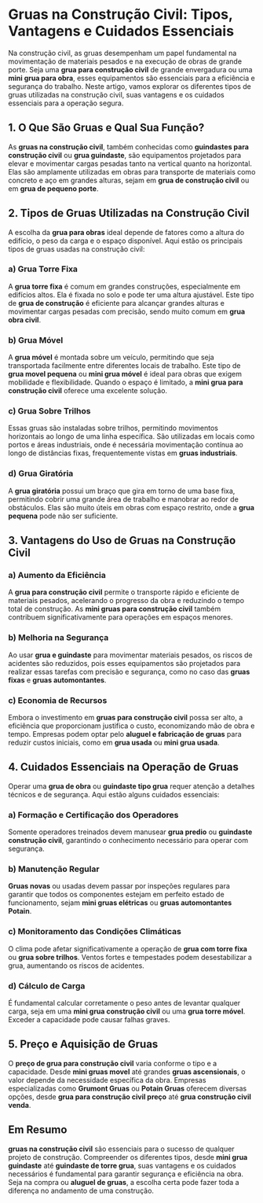 # Gruas na Construção Civil: Tipos, Vantagens e Cuidados Essenciais

Na construção civil, as gruas desempenham um papel fundamental na movimentação de materiais pesados e na execução de obras de grande porte. Seja uma **grua para construção civil** de grande envergadura ou uma **mini grua para obra**, esses equipamentos são essenciais para a eficiência e segurança do trabalho. Neste artigo, vamos explorar os diferentes tipos de gruas utilizadas na construção civil, suas vantagens e os cuidados essenciais para a operação segura.

## 1. O Que São Gruas e Qual Sua Função?

As **gruas na construção civil**, também conhecidas como **guindastes para construção civil** ou **grua guindaste**, são equipamentos projetados para elevar e movimentar cargas pesadas tanto na vertical quanto na horizontal. Elas são amplamente utilizadas em obras para transporte de materiais como concreto e aço em grandes alturas, sejam em **grua de construção civil** ou em **grua de pequeno porte**.

## 2. Tipos de Gruas Utilizadas na Construção Civil

A escolha da **grua para obras** ideal depende de fatores como a altura do edifício, o peso da carga e o espaço disponível. Aqui estão os principais tipos de gruas usadas na construção civil:

### a) Grua Torre Fixa

A **grua torre fixa** é comum em grandes construções, especialmente em edifícios altos. Ela é fixada no solo e pode ter uma altura ajustável. Este tipo de **grua de construção** é eficiente para alcançar grandes alturas e movimentar cargas pesadas com precisão, sendo muito comum em **grua obra civil**.

### b) Grua Móvel

A **grua móvel** é montada sobre um veículo, permitindo que seja transportada facilmente entre diferentes locais de trabalho. Este tipo de **grua movel pequena** ou **mini grua móvel** é ideal para obras que exigem mobilidade e flexibilidade. Quando o espaço é limitado, a **mini grua para construção civil** oferece uma excelente solução.

### c) Grua Sobre Trilhos

Essas gruas são instaladas sobre trilhos, permitindo movimentos horizontais ao longo de uma linha específica. São utilizadas em locais como portos e áreas industriais, onde é necessária movimentação contínua ao longo de distâncias fixas, frequentemente vistas em **gruas industriais**.

### d) Grua Giratória

A **grua giratória** possui um braço que gira em torno de uma base fixa, permitindo cobrir uma grande área de trabalho e manobrar ao redor de obstáculos. Elas são muito úteis em obras com espaço restrito, onde a **grua pequena** pode não ser suficiente.

## 3. Vantagens do Uso de Gruas na Construção Civil

### a) Aumento da Eficiência

A **grua para construção civil** permite o transporte rápido e eficiente de materiais pesados, acelerando o progresso da obra e reduzindo o tempo total de construção. As **mini gruas para construção civil** também contribuem significativamente para operações em espaços menores.

### b) Melhoria na Segurança

Ao usar **grua e guindaste** para movimentar materiais pesados, os riscos de acidentes são reduzidos, pois esses equipamentos são projetados para realizar essas tarefas com precisão e segurança, como no caso das **gruas fixas** e **gruas automontantes**.

### c) Economia de Recursos

Embora o investimento em **gruas para construção civil** possa ser alto, a eficiência que proporcionam justifica o custo, economizando mão de obra e tempo. Empresas podem optar pelo **aluguel e fabricação de gruas** para reduzir custos iniciais, como em **grua usada** ou **mini grua usada**.

## 4. Cuidados Essenciais na Operação de Gruas

Operar uma **grua de obra** ou **guindaste tipo grua** requer atenção a detalhes técnicos e de segurança. Aqui estão alguns cuidados essenciais:

### a) Formação e Certificação dos Operadores

Somente operadores treinados devem manusear **grua predio** ou **guindaste construção civil**, garantindo o conhecimento necessário para operar com segurança.

### b) Manutenção Regular

**Gruas novas** ou usadas devem passar por inspeções regulares para garantir que todos os componentes estejam em perfeito estado de funcionamento, sejam **mini gruas elétricas** ou **gruas automontantes Potain**.

### c) Monitoramento das Condições Climáticas

O clima pode afetar significativamente a operação de **grua com torre fixa** ou **grua sobre trilhos**. Ventos fortes e tempestades podem desestabilizar a grua, aumentando os riscos de acidentes.

### d) Cálculo de Carga

É fundamental calcular corretamente o peso antes de levantar qualquer carga, seja em uma **mini grua construção civil** ou uma **grua torre móvel**. Exceder a capacidade pode causar falhas graves.

## 5. Preço e Aquisição de Gruas

O **preço de grua para construção civil** varia conforme o tipo e a capacidade. Desde **mini gruas movel** até grandes **gruas ascensionais**, o valor depende da necessidade específica da obra. Empresas especializadas como **Grumont Gruas** ou **Potain Gruas** oferecem diversas opções, desde **grua para construção civil preço** até **grua construção civil venda**.

## Em Resumo

**gruas na construção civil** são essenciais para o sucesso de qualquer projeto de construção. Compreender os diferentes tipos, desde **mini grua guindaste** até **guindaste de torre grua**, suas vantagens e os cuidados necessários é fundamental para garantir segurança e eficiência na obra. Seja na compra ou **aluguel de gruas**, a escolha certa pode fazer toda a diferença no andamento de uma construção.
